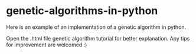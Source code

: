 # genetic-algorithms-in-python
Here is an example of an implementation of a genetic algorithm in python.

Open the .html file genetic algorithm tutorial for better explanation. Any tips for improvement are welcomed :)

